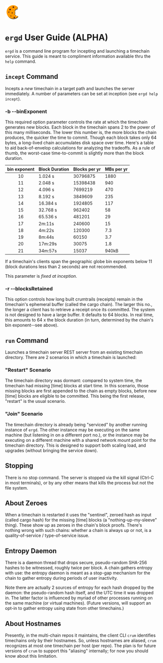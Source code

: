 ![](./logo.png)
# `ergd` User Guide (ALPHA)

`ergd` is a command line program for incepting and launching a timechain service.
This guide is meant to compliment information available thru the `help` command.

## `incept` Command

Incepts a *new* timechain in a target path and launches the server immediately.
A number of parameters can be set at inception (see `ergd help incept`).

### -b --binExponent

This required option parameter controls the rate at which the timechain generates new blocks.
Each block in the timechain spans 2 to the power of this many milliseconds.
The lower this number is, the more blocks the chain produces, the quicker the
time to commit. Though each block takes only 64 bytes, a long-lived chain
accumulates disk space over time. Here's a table to aid back-of-envelop
calculations for analyzing the tradeoffs. As a rule of thumb, the worst-case
time-to-commit is slightly more than the block duration.

| bin exponent | Block Duration | Blocks per yr | MBs per yr |
| :---: | --- | --- | --- |
| 10 | 1.024 s | 30796875 | 1880 |
| 11 | 2.048 s | 15398438 | 940 |
| 12 | 4.096 s | 7699219 | 470 |
| 13 | 8.192 s | 3849609 | 235 |
| 14 | 16.384 s | 1924805 | 117 |
| 15 | 32.768 s | 962402 | 58 |
| 16 | 65.536 s | 481201 | 29 |
| 17 | 2m:11s | 240600 | 15 |
| 18 | 4m:22s | 120300 | 7.3 |
| 19 | 8m:44s | 60150 | 3.7 |
| 20 | 17m:29s | 30075 | 1.8 |
| 21 | 34m:57s | 15037 | 940kB |


If a timechain's clients span the geographic globe bin exponents
below 11 (block durations less than 2 seconds) are not recommended.

This parameter is *fixed at inception*.

### -r --blocksRetained

This option controls how long built crumtrails (receipts) remain in the timechain's
ephemeral buffer (called the cargo chain). The larger this no., the longer a
client has to retrieve a receipt once its committed. The system is not designed
to have a large buffer. It defaults to 64 blocks. In real time, this amounts
to 64 x the block duration (in turn, determined by the chain's bin exponent--see above).

## `run` Command

Launches a timechain server REST server from an existing timechain directory.
There are 2 scenarios in which a timechain is launched:

### "Restart" Scenario

The timechain directory was dormant: compared to system time,
the timechain had missing [time] blocks at start time. In this scenario, those
missing blocks are first appended to the chain as empty blocks, before new [time]
blocks are eligible to be committed. This being the first release, "restart" is
the usual scenario.

### "Join" Scenario

The timechain directory is already being "serviced" by another running instance of
`ergd`. The other instance may be executing on the same machine (but listening in on
a different port no.), or the instance may be executing on a different machine
with a shared network mount point for the timechain directory. This is designed to
support both scaling load, and upgrades (without bringing the service down).

## Stopping

There is no stop command. The server is stopped via the kill signal (Ctrl-C
in most terminals), or by any other means that kills the process but not the file
system.

## About Zeroes

When a timechain is restarted it uses the "sentinel", zeroed hash as input
(called cargo hash) for the missing [time] blocks (a "nothing-up-my-sleeve"
thing). These show up as zeroes in the chain's block proofs. There's nothing
wrong with such chains: whether a chain is always up or not, is a
quality-of-service / type-of-service issue.

## Entropy Daemon

There is a daemon thread that drops secure, pseudo-random SHA-256 hashes
to be witnessed, roughly twice per block. A chain gathers entropy with use:
the entropy daemon is meant as a stop-gap mechanism for the chain to gather entropy during periods of user inactivity.

Note there are actually 2 sources of entropy for each hash dropped by the daemon:
the pseudo-random hash itself, and the UTC time it was dropped in. The latter
factor is influenced by myriad of other processes running on the same machine
(or virtual machines). (Future versions, will support an opt-in to gather entropy
using state from other timechains.)

## About Hostnames

Presently, in the multi-chain repos it maintains, the client CLI `crum` identifies
timechains only by their hostnames. So, unless hostnames are
aliased, `crum` recognizes at most one timechain per host (per repo). The plan
is for future versions of `crum` to support this "aliasing" internally;
for now you should know about this limitation.


